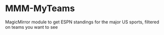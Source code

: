 # MMM-MyTeams
MagicMirror module to get ESPN standings for the major US sports, filtered on teams you want to see
